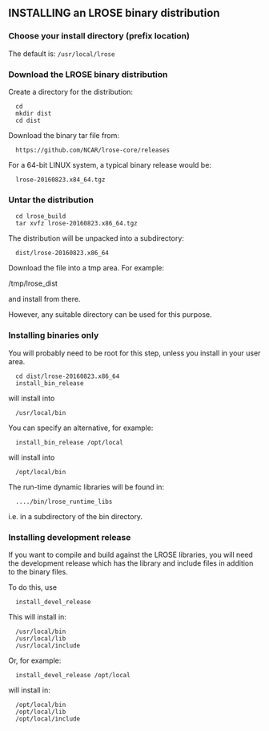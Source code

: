 ## INSTALLING an LROSE binary distribution

### Choose your install directory (prefix location)

The default is: `/usr/local/lrose`

### Download the LROSE binary distribution

Create a directory for the distribution:

```
  cd
  mkdir dist
  cd dist
```

Download the binary tar file from:

```
  https://github.com/NCAR/lrose-core/releases
```

For a 64-bit LINUX system, a typical binary release would be:

```
  lrose-20160823.x84_64.tgz
```

### Untar the distribution

```
  cd lrose_build
  tar xvfz lrose-20160823.x86_64.tgz
```

The distribution will be unpacked into a subdirectory:

```
  dist/lrose-20160823.x86_64
```

Download the file into a tmp area. For example:

  /tmp/lrose_dist

and install from there.

However, any suitable directory can be used for this purpose.

### Installing binaries only

You will probably need to be root for this step, unless you install
in your user area.

```
  cd dist/lrose-20160823.x86_64
  install_bin_release 
```

will install into

```
  /usr/local/bin
```

You can specify an alternative, for example:

```
  install_bin_release /opt/local
```

will install into

```
  /opt/local/bin
```

The run-time dynamic libraries will be found in:

```
  ..../bin/lrose_runtime_libs
```

i.e. in a subdirectory of the bin directory.

### Installing development release

If you want to compile and build against the LROSE libraries, you will need the
development release which has the library and include files in addition to the
binary files.

To do this, use

```
  install_devel_release
```

This will install in:

```
  /usr/local/bin
  /usr/local/lib
  /usr/local/include
```

Or, for example:

```
  install_devel_release /opt/local
```

will install in:

```
  /opt/local/bin
  /opt/local/lib
  /opt/local/include
```


